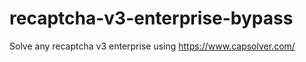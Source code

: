 # recaptcha-v3-enterprise-bypass
Solve any recaptcha v3 enterprise using https://www.capsolver.com/



                                                                                                                                                                                  